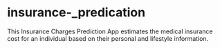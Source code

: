 # insurance-_predication
This Insurance Charges Prediction App estimates the medical insurance cost for an individual based on their personal and lifestyle information.
